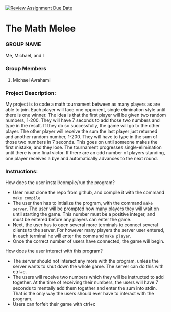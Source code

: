 [![Review Assignment Due Date](https://classroom.github.com/assets/deadline-readme-button-22041afd0340ce965d47ae6ef1cefeee28c7c493a6346c4f15d667ab976d596c.svg)](https://classroom.github.com/a/Vh67aNdh)
# The Math Melee

### GROUP NAME

Me, Michael, and I

### Group Members

1. Michael Avrahami
       
### Project Description:

My project is to code a math tournament between as many players as are able to join. Each player will face one opponent, single elimination style until there is one winner. 
The idea is that the first player will be given two random numbers, 1-200. They will have 7 seconds to add those two numbers and type in the result. If they do so successfully, the game will go to the other player. The other player will receive the sum the last player just returned and another random number, 1-200. They will have to type in the sum of those two numbers in 7 seconds. This goes on until someone makes the first mistake, and they lose.
The tournament progresses single-elimination until there is one final victor. If there are an odd number of players standing, one player receives a bye and automatically advances to the next round.
  
### Instructions:

How does the user install/compile/run the program?
* User must clone the repo from github, and compile it with the command `make compile`
* The user then has to intialize the program, with the command `make server`. The user will be prompted how many players they will wait on until starting the game. This number must be a positive integer, and must be entered before any players can enter the game.
* Next, the user has to open several more terminals to connect several clients to the server. For however many players the server user entered, in each terminal he will enter the command `make player`.
* Once the correct number of users have connected, the game will begin.

How does the user interact with this program?
* The server should not interact any more with the program, unless the server wants to shut down the whole game. The server can do this with ctrl+c.
* The users will receive two numbers which they will be instructed to add together. At the time of receiving their numbers, the users will have 7 seconds to mentally add them together and enter the sum into stdin. That is the only way the users should ever have to interact with the program.
* Users can forfeit their game with ctrl+c
